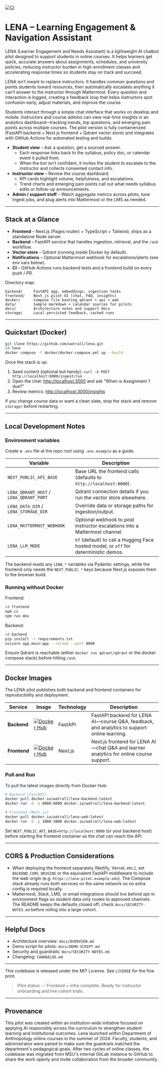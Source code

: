 [![CI][ci-badge]][ci-workflow]

# LENA – Learning Engagement & Navigation Assistant

LENA (Learner Engagement and Needs Assistant) is a lightweight AI chatbot pilot designed to support students in online courses. It helps learners get quick, accurate answers about assignments, schedules, and university policies, reducing instructor burden in high-enrollment classes and accelerating response times so students stay on track and succeed.

LENA isn’t meant to replace instructors. It handles common questions and points students toward resources, then automatically escalates anything it can’t answer to the instructor through Mattermost. Every question and interaction is logged, creating a feedback loop that helps instructors spot confusion early, adjust materials, and improve the course.

Students interact through a simple chat interface that works on desktop and mobile. Instructors and course admins can view real-time insights in an analytics dashboard—tracking trends, top questions, and emerging pain points across multiple courses. The pilot version is fully containerized (FastAPI backend + Next.js frontend + Qdrant vector store) and integrates with GitHub Actions for automated testing and builds.


- **Student view** – Ask a question, get a sourced answer.  
  - Each response links back to the syllabus, policy doc, or calendar event it pulled from.  
  - When the bot isn’t confident, it invites the student to escalate to the instructor and collects consented contact info.
- **Instructor view** – Review the course dashboard.  
  - KPI cards highlight volume, helpfulness, and escalations.  
  - Trend charts and emerging pain points call out what needs syllabus edits or follow-up announcements.
- **Admin / support staff** – Watch aggregate metrics across pilots, tune ingest jobs, and plug alerts into Mattermost or the LMS as needed.

---

## Stack at a Glance

- **Frontend** – Next.js (Pages router) + TypeScript + Tailwind, ships as a standalone Node server.
- **Backend** – FastAPI service that handles ingestion, retrieval, and the `/ask` workflow.
- **Vector store** – Qdrant (running inside Docker by default).
- **Notifications** – Optional Mattermost webhook for escalations/alerts (see env vars below).
- **CI** – GitHub Actions runs backend tests and a frontend build on every push / PR.

Directory map:

```
backend/     FastAPI app, embeddings, ingestion tasks
frontend/    Next.js pilot UI (chat, FAQ, insights)
docker/      Compose file booting qdrant + api + web
data/        Sample markdown + calendar sources for pilots
docs/        Architecture notes and support docs
storage/     Local persisted feedback, cached runs
```

---

## Quickstart (Docker)

```bash
git clone https://github.com/watrall/lena.git
cd lena
docker compose -f docker/docker-compose.yml up --build
```

Once the stack is up:

1. Seed content (optional but handy): `curl -X POST http://localhost:8000/ingest/run`
2. Open the chat: <http://localhost:3000> and ask “When is Assignment 1 due?”
3. Review metrics: <http://localhost:3000/insights>

If you change course data or want a clean slate, stop the stack and remove `storage/` before restarting.

---

## Local Development Notes

### Environment variables

Create a `.env` file at the repo root using `.env.example` as a guide.

| Variable | Description |
| --- | --- |
| `NEXT_PUBLIC_API_BASE` | Base URL the frontend calls (defaults to `http://localhost:8000`). |
| `LENA_QDRANT_HOST` / `LENA_QDRANT_PORT` | Qdrant connection details if you run the vector store elsewhere. |
| `LENA_DATA_DIR` / `LENA_STORAGE_DIR` | Override data or storage paths for ingestion/output. |
| `LENA_MATTERMOST_WEBHOOK` | Optional webhook to post instructor escalations into a Mattermost channel. |
| `LENA_LLM_MODE` | `hf` (default) to call a Hugging Face hosted model, or `off` for deterministic demos. |

The backend reads any `LENA_*` variables via Pydantic settings, while the frontend only needs the `NEXT_PUBLIC_*` keys because Next.js exposes them to the browser build.

### Running without Docker

Frontend:

```bash
cd frontend
npm ci
npm run dev
```

Backend:

```bash
cd backend
pip install -r requirements.txt
uvicorn app.main:app --reload --port 8000
```

Ensure Qdrant is reachable (either `docker run qdrant/qdrant` or the docker compose stack) before hitting `/ask`.

---

## Docker Images

The LENA pilot publishes both backend and frontend containers for reproducibility and deployment.

| Service | Image | Technology | Description |
|----------|--------|-------------|--------------|
| **Backend** | [![Docker Hub](https://img.shields.io/badge/Docker%20Hub-lena--backend-blue?logo=docker)](https://hub.docker.com/repository/docker/watrall/lena-backend) | FastAPI | FastAPI backend for LENA AI—course Q&A, feedback, and analytics to support online learning. |
| **Frontend** | [![Docker Hub](https://img.shields.io/badge/Docker%20Hub-lena--web-blue?logo=docker)](https://hub.docker.com/repository/docker/watrall/lena-web) | Next.js | Next.js frontend for LENA AI—chat Q&A and learner analytics for online course support. |

### Pull and Run

To pull the latest images directly from Docker Hub:

```bash
# Backend (FastAPI)
docker pull docker.io/watrall/lena-backend:latest
docker run -d -p 8000:8000 docker.io/watrall/lena-backend:latest

# Frontend (Next.js)
docker pull docker.io/watrall/lena-web:latest
docker run -d -p 3000:3000 docker.io/watrall/lena-web:latest

```

Set `NEXT_PUBLIC_API_BASE=http://localhost:8000` (or your backend host) before starting the frontend container so the chat can reach the API.

---

## CORS & Production Considerations

- When deploying the frontend separately (Netlify, Vercel, etc.), set `BACKEND_CORS_ORIGINS` or the equivalent FastAPI middleware to include the web origin (e.g. `https://lena-pilot.example.edu`). The Compose stack already runs both services on the same network so no extra config is required locally.
- Mattermost, Slack, LMS, or email integrations should live behind opt-in environment flags so student data only routes to approved channels. The README keeps the defaults closed off; check `docs/SECURITY-NOTES.md` before rolling into a large cohort.

---

## Helpful Docs

- Architecture overview: `docs/OVERVIEW.md`
- Demo script for pilots: `docs/DEMO-SCRIPT.md`
- Security and guardrails: `docs/SECURITY-NOTES.md`
- Changelog: `CHANGELOG.md`

---

This codebase is released under the MIT License. See `LICENSE` for the fine print.

> Pilot status: ✅ Frontend + infra complete. Ready for instructor onboarding and live cohort trials.

---

## Provenance

This pilot was created within an institution-wide initiative focused on applying AI responsibly across the curriculum to strengthen student learning and institutional outcomes. Lena launched within Department of Anthropology online courses in the summer of 2024.  Faculty, students, and administratos were paired to make sure the guardrails matched the department's pedagogical goals. After two cycles of online classes, the codebase was migrated from MSU's internal GitLab instance to GitHub to share the work openly and invite collaboration from the broader community.

[ci-badge]: https://github.com/watrall/lena/actions/workflows/ci.yml/badge.svg?branch=main
[ci-workflow]: https://github.com/watrall/lena/actions/workflows/ci.yml
